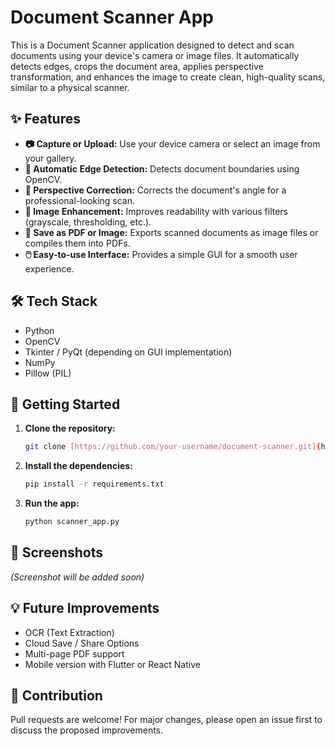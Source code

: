 # Document Scanner App

This is a Document Scanner application designed to detect and scan documents using your device's camera or image files. It automatically detects edges, crops the document area, applies perspective transformation, and enhances the image to create clean, high-quality scans, similar to a physical scanner.

## ✨ Features

* **📷 Capture or Upload:** Use your device camera or select an image from your gallery.
* **📐 Automatic Edge Detection:** Detects document boundaries using OpenCV.
* **🧠 Perspective Correction:** Corrects the document's angle for a professional-looking scan.
* **🎨 Image Enhancement:** Improves readability with various filters (grayscale, thresholding, etc.). 
* **📄 Save as PDF or Image:** Exports scanned documents as image files or compiles them into PDFs. 
* **🖱️ Easy-to-use Interface:** Provides a simple GUI for a smooth user experience. 

## 🛠️ Tech Stack 
  
* Python
* OpenCV
* Tkinter / PyQt (depending on GUI implementation) 
* NumPy
* Pillow (PIL)

## 🚀 Getting Started

1.  **Clone the repository:**

    ```bash
    git clone [https://github.com/your-username/document-scanner.git](https://github.com/your-username/document-scanner.git)
    ```

2.  **Install the dependencies:**
 
    ```bash
    pip install -r requirements.txt
    ```

3.  **Run the app:**

    ```bash
    python scanner_app.py
    ```

## 📸 Screenshots 

_(Screenshot will be added soon)_

## 💡 Future Improvements

* OCR (Text Extraction)
* Cloud Save / Share Options
* Multi-page PDF support
* Mobile version with Flutter or React Native

## 🙌 Contribution

Pull requests are welcome! For major changes, please open an issue first to discuss the proposed improvements.
